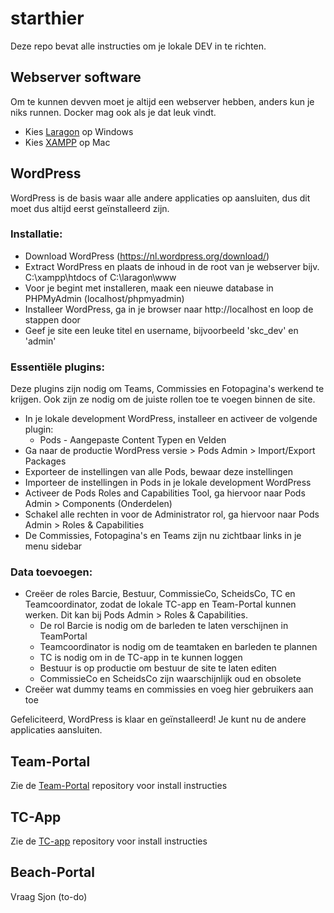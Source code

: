 # starthier
Deze repo bevat alle instructies om je lokale DEV in te richten. 

## Webserver software
Om te kunnen devven moet je altijd een webserver hebben, anders kun je niks runnen. Docker mag ook als je dat leuk vindt. 
- Kies [Laragon](https://laragon.org/index.html) op Windows
- Kies [XAMPP](https://sourceforge.net/projects/xampp/files/XAMPP%20Mac%20OS%20X/) op Mac

## WordPress 
WordPress is de basis waar alle andere applicaties op aansluiten, dus dit moet dus altijd eerst geïnstalleerd zijn. 

### Installatie: 

- Download WordPress (https://nl.wordpress.org/download/)
- Extract WordPress en plaats de inhoud in de root van je webserver bijv. C:\xampp\htdocs of C:\laragon\www
- Voor je begint met installeren, maak een nieuwe database in PHPMyAdmin (localhost/phpmyadmin)
- Installeer WordPress, ga in je browser naar http://localhost en loop de stappen door
- Geef je site een leuke titel en username, bijvoorbeeld 'skc_dev' en 'admin' 

### Essentiële plugins:
Deze plugins zijn nodig om Teams, Commissies en Fotopagina's werkend te krijgen. Ook zijn ze nodig om de juiste rollen toe te voegen binnen de site. 
- In je lokale development WordPress, installeer en activeer de volgende plugin: 
	- Pods - Aangepaste Content Typen en Velden
- Ga naar de productie WordPress versie > Pods Admin > Import/Export Packages
- Exporteer de instellingen van alle Pods, bewaar deze instellingen
- Importeer de instellingen in Pods in je lokale development WordPress
- Activeer de Pods Roles and Capabilities Tool, ga hiervoor naar Pods Admin > Components (Onderdelen) 
- Schakel alle rechten in voor de Administrator rol, ga hiervoor naar Pods Admin > Roles & Capabilities
- De Commissies, Fotopagina's en Teams zijn nu zichtbaar links in je menu sidebar

### Data toevoegen: 
- Creëer de roles Barcie, Bestuur, CommissieCo, ScheidsCo, TC en Teamcoordinator, zodat de lokale TC-app en Team-Portal kunnen werken. Dit kan bij Pods Admin > Roles & Capabilities.
	- De rol Barcie is nodig om de barleden te laten verschijnen in TeamPortal
	- Teamcoordinator is nodig om de teamtaken en barleden te plannen
	- TC is nodig om in de TC-app in te kunnen loggen	
	- Bestuur is op productie om bestuur de site te laten editen
	- CommissieCo en ScheidsCo zijn waarschijnlijk oud en obsolete 
- Creëer wat dummy teams en commissies en voeg hier gebruikers aan toe

Gefeliciteerd, WordPress is klaar en geïnstalleerd! Je kunt nu de andere applicaties aansluiten. 

## Team-Portal
Zie de [Team-Portal](https://github.com/skcvolleybal/team-portal/) repository voor install instructies

## TC-App
Zie de [TC-app](https://github.com/skcvolleybal/tc-app/) repository voor install instructies

## Beach-Portal
Vraag Sjon (to-do)
